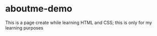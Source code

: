 # aboutme-demo
This is a page create while learning HTML and CSS; this is only for my learning purposes
